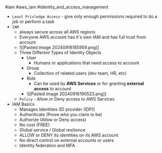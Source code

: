 #iam #aws_iam #identity_and_access_management

- `Least Privledge Access` - give only enough permissions required to do a job or perform a task
- `IAM` 
	- always secure across all AWS regions
	- Everyone AWS account has it's own IAM and has full trust from account
	- ![[Pasted image 20240916185959.png]]
	- Three Different Types of Identity Objects
		- User
			- Humans or applications that need access to account
		- Group
			- Collection of related users (dev team, HR, etc)
		- Role
			- Can be used by **AWS Services** or for granting **external access** to account
		- ![[Pasted image 20240916190523.png]]
	- `Policy` - Allow or Deny access to AWS Services
- IAM Basics
	- Manages Identities (ID provider (IDP))
	- Authenticate (Prove who you claim to be)
	- Authorize (Allow or Deny access)
	- No cost (FREE)
	- Global service / Global resilience
	- ALLOW or DENY its identities on its AWS account
	- No direct control on external accounts or users
	- Identity federation and MFA